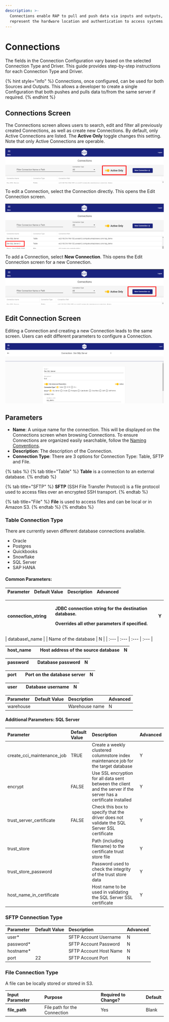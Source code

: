 ```yaml
---
description: >-
  Connections enable RAP to pull and push data via inputs and outputs, and
  represent the hardware location and authentication to access systems.
---
```


# Connections

The fields in the Connection Configuration vary based on the selected Connection Type and Driver. This guide provides step-by-step instructions for each Connection Type and Driver.

{% hint style="info" %}
Connections, once configured, can be used for both Sources and Outputs. This allows a developer to create a single Configuration that both pushes and pulls data to/from the same server if required.
{% endhint %}

## Connections Screen

The Connections screen allows users to search, edit and filter all previously created Connections, as well as create new Connections. By default, only Active Connections are listed. The **Active Only** toggle changes this setting. Note that only Active Connections are operable.

![Connections - Active Only](../.gitbook/assets/active-only-connections.png)

To edit a Connection, select the Connection directly. This opens the Edit Connection screen.

![Connections - Select a Connection to Edit](../.gitbook/assets/select-a-connection-to-edit.png)

To add a Connection, select **New Connection**. This opens the Edit Connection screen for a new Connection.

![Connections - Create a New Connection](../.gitbook/assets/create-a-new-connection%20%281%29.png)

## Edit Connection Screen

Editing a Connection and creating a new Connection leads to the same screen. Users can edit different parameters to configure a Connection.

![Edit Connection](../.gitbook/assets/image%20%28157%29.png)

## Parameters

* **Name**: A unique name for the connection. This will be displayed on the Connections screen when browsing Connections. To ensure Connections are organized easily searchable, follow the [Naming Conventions](connections-configuration.md).
* **Description**: The description of the Connection.
* **Connection Type**: There are 3 options for Connection Type: Table, SFTP and File.

{% tabs %}
{% tab title="Table" %}
**Table** is a connection to an external database.
{% endtab %}

{% tab title="SFTP" %}
**SFTP** \(SSH File Transfer Protocol\) is a file protocol used to access files over an encrypted SSH transport.
{% endtab %}

{% tab title="File" %}
**File** is used to access files and can be local or in Amazon S3.
{% endtab %}
{% endtabs %}

### Table Connection Type

There are currently seven different database connections available.

* Oracle
* Postgres
* Quickbooks
* Snowflake
* SQL Server
* SAP HANA

#### Common Parameters:

| Parameter | Default Value | Description | Advanced |
| :--- | :--- | :--- | :--- |


<table>
  <thead>
    <tr>
      <th style="text-align:left">connection_string</th>
      <th style="text-align:left"></th>
      <th style="text-align:left">
        <p>JDBC connection string for the destination database.</p>
        <p>Overrides all other parameters if specified.</p>
      </th>
      <th style="text-align:left">Y</th>
    </tr>
  </thead>
  <tbody></tbody>
</table>| database\_name |  | Name of the database | N |
| :--- | :--- | :--- | :--- |


| host\_name |  | Host address of the source database | N |
| :--- | :--- | :--- | :--- |


| password |  | Database password | N |
| :--- | :--- | :--- | :--- |


| port |  | Port on the database server | N |
| :--- | :--- | :--- | :--- |


| user |  | Database username | N |
| :--- | :--- | :--- | :--- |


| Parameter | Default Value | Description | Advanced |
| :--- | :--- | :--- | :--- |
| warehouse |  | Warehouse name | N |

#### Additional Parameters: SQL Server

| Parameter | Default Value | Description | Advanced |
| :--- | :--- | :--- | :--- |
| create\_cci\_maintenance\_job | TRUE | Create a weekly clustered columnstore index maintenance job for the target database | Y |
| encrypt | FALSE | Use SSL encryption for all data sent between the client and the server if the server has a certificate installed | Y |
| trust\_server\_certificate | FALSE | Check this box to specify that the driver does not validate the SQL Server SSL certificate | Y |
| trust\_store |  | Path \(including filename\) to the certificate trust store file | Y |
| trust\_store\_password |  | Password used to check the integrity of the trust store data | Y |
| host\_name\_in\_certificate |  | Host name to be used in validating the SQL Server SSL certificate | Y |

### SFTP Connection Type

| Parameter | Default Value | Description | Advanced |
| :--- | :--- | :--- | :--- |
| user\* |  | SFTP Account Username | N |
| password\* |  | SFTP Account Password | N |
| hostname\* |  | SFTP Account Host Name | N |
| port | 22 | SFTP Account Port | N |

### File Connection Type

A file can be locally stored or stored in S3.

| Input Parameter | Purpose | Required to Change? | Default |
| :--- | :--- | :--- | :--- |
| **file\_path** | File path for the Connection | Yes | Blank |

